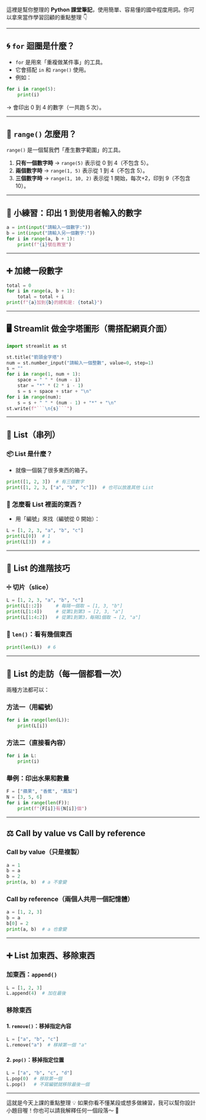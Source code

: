 這裡是幫你整理的 **Python 課堂筆記**，使用簡單、容易懂的國中程度用詞。你可以拿來當作學習回顧的重點整理 👇

---

## 🌀 `for` 迴圈是什麼？

- `for` 是用來「重複做某件事」的工具。
- 它會搭配 `in` 和 `range()` 使用。
- 例如：

```python
for i in range(5):
    print(i)
```

→ 會印出 0 到 4 的數字（一共跑 5 次）。

---

## 📏 `range()` 怎麼用？

`range()` 是一個幫我們「產生數字範圍」的工具。

1. **只有一個數字時** → `range(5)` 表示從 0 到 4（不包含 5）。
2. **兩個數字時** → `range(1, 5)` 表示從 1 到 4（不包含 5）。
3. **三個數字時** → `range(1, 10, 2)` 表示從 1 開始，每次+2，印到 9（不包含 10）。

---

## 🎯 小練習：印出 1 到使用者輸入的數字

```python
a = int(input("請輸入一個數字:"))
b = int(input("請輸入另一個數字:"))
for i in range(a, b + 1):
    print(f"{i}號在教室")
```

---

## ➕ 加總一段數字

```python
total = 0
for i in range(a, b + 1):
    total = total + i
print(f"{a}加到{b}的總和是: {total}")
```

---

## 🖥 Streamlit 做金字塔圖形（需搭配網頁介面）

````python
import streamlit as st

st.title("箭頭金字塔")
num = st.number_input("請輸入一個整數", value=0, step=1)
s = ""
for i in range(1, num + 1):
    space = " " * (num - i)
    star = "*" * (2 * i - 1)
    s = s + space + star + "\n"
for i in range(num):
    s = s + " " * (num - 1) + "*" + "\n"
st.write(f"```\n{s}```")
````

---

## 🧺 List（串列）

### 📦 List 是什麼？

- 就像一個裝了很多東西的箱子。

```python
print([1, 2, 3])  # 有三個數字
print([1, 2, 3, ["a", "b", "c"]])  # 也可以放進其他 List
```

### 🧐 怎麼看 List 裡面的東西？

- 用「編號」來找（編號從 0 開始）：

```python
L = [1, 2, 3, "a", "b", "c"]
print(L[0])  # 1
print(L[3])  # a
```

---

## 🧠 List 的進階技巧

### ➗ 切片（slice）

```python
L = [1, 2, 3, "a", "b", "c"]
print(L[::2])     # 每隔一個取 → [1, 3, "b"]
print(L[1:4])     # 從第1到第3 → [2, 3, "a"]
print(L[1:4:2])   # 從第1到第3，每隔1個取 → [2, "a"]
```

### 📏 `len()`：看有幾個東西

```python
print(len(L))  # 6
```

---

## 🔁 List 的走訪（每一個都看一次）

兩種方法都可以：

### 方法一（用編號）

```python
for i in range(len(L)):
    print(L[i])
```

### 方法二（直接看內容）

```python
for i in L:
    print(i)
```

### 舉例：印出水果和數量

```python
F = ["蘋果", "香蕉", "鳳梨"]
N = [3, 5, 6]
for i in range(len(F)):
    print(f"{F[i]}有{N[i]}個")
```

---

## ⚖️ Call by value vs Call by reference

### Call by value（只是複製）

```python
a = 1
b = a
b = 2
print(a, b)  # a 不會變
```

### Call by reference（兩個人共用一個記憶體）

```python
a = [1, 2, 3]
b = a
b[0] = 2
print(a, b)  # a 也會變
```

---

## ➕ List 加東西、移除東西

### 加東西：`append()`

```python
L = [1, 2, 3]
L.append(4)  # 加在最後
```

### 移除東西

#### 1. `remove()`：移掉指定內容

```python
L = ["a", "b", "c"]
L.remove("a")  # 移掉第一個 "a"
```

#### 2. `pop()`：移掉指定位置

```python
L = ["a", "b", "c", "d"]
L.pop(0)  # 移除第一個
L.pop()   # 不寫編號就移除最後一個
```

---

這就是今天上課的重點整理 💡
如果你看不懂某段或想多做練習，我可以幫你設計小題目喔！你也可以請我解釋任何一個段落～ 🙌

